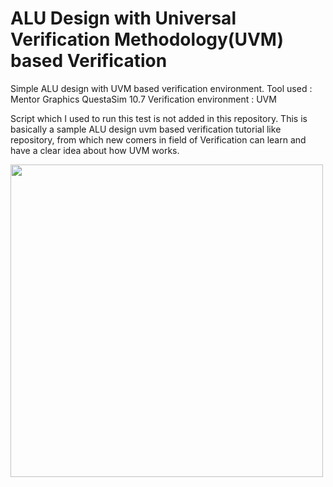 # ALU Design with Universal Verification Methodology(UVM) based Verification


Simple ALU design with UVM based verification environment.
Tool used		  : Mentor Graphics QuestaSim 10.7
Verification environment : UVM

Script which I used to run this test is not added in this repository. This is basically a sample ALU design uvm based verification tutorial like repository, from which new comers in field of Verification can learn and have a clear idea about how UVM works.

<img src="https://d3i71xaburhd42.cloudfront.net/39bc177ddbd0cd1c02f93340e84a6ca4973960d7/2-Figure3-1.png" width="500" height="500" >
